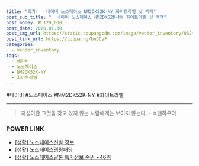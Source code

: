 ```yaml
--- 
title: "특가!   네이비 노스페이스 NM2DK52K-NY 화이트라벨 샷 백팩" 
post_sub_title: "  네이비 노스페이스 NM2DK52K-NY 화이트라벨 샷 백팩" 
post_money: ₩ 129,000 
post_date: 2020.01.30 
post_img_url: https://static.coupangcdn.com/image/vendor_inventory/8624/c398d0a4a2634a03d5390206d655bf9b92e9c50359dc56d29f3cc78f4da5.jpg 
post_link_url: https://coupa.ng/bnJCyF 
categories: 
  - vendor_inventory 
tags: 
  - 네이비 
  - 노스페이스 
  - NM2DK52K-NY 
  - 화이트라벨 
--- 
```

  #네이비 #노스페이스 #NM2DK52K-NY #화이트라벨 
<hr> 

> 지성이란 그것을 갖고 있지 않는 사람에게는 보이지 않는다. - 쇼펜하우어 


### POWER LINK

* <a href="https://blog.naver.com/sakai111/221762322210" target="_blank"> [생활] 노스페이스신발 정보 </a>
* <a href="https://blog.naver.com/fasyy4321/221759380245" target="_blank"> [생활] 노스페이스경량패딩  </a>
* <a href="https://blog.naver.com/sakai111/221782374942" target="_blank"> [생활] 노스페이스달톤 특가정보 순위 ~46위</a>

